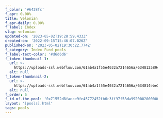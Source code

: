 ```yaml
---
f_color: '#6438fc'
f_apr: 0.00%
title: Velonian
f_apr-daily: 0.00%
f_label: Index
slug: velonian
updated-on: '2023-05-02T19:28:59.433Z'
created-on: '2022-09-15T15:46:07.026Z'
published-on: '2023-05-02T19:30:22.774Z'
f_category: Index Fund pools
f_label-text-color: '#d6d6d6'
f_token-thumbnail-1:
  url: >-
    https://uploads-ssl.webflow.com/61ab4a1f55e4032a7214656a/634812589408d7e52b0d9cc7_velas-logomark.svg
  alt: null
f_token-thumbnail-2:
  url: >-
    https://uploads-ssl.webflow.com/61ab4a1f55e4032a7214656a/634814ebe3f39cb6da8784a1_tether-usdt-logo.svg
  alt: null
f_order: 5
f_id-of-the-pool: '0x71552d8faece9fe45772452fb6c3ff97f58da99200020000000000000000002c'
layout: '[pools].html'
tags: pools
---
```



